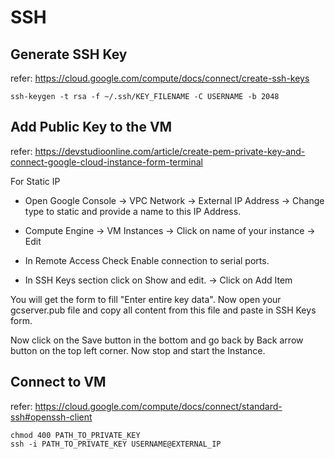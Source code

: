 # SSH

## Generate SSH Key

refer: https://cloud.google.com/compute/docs/connect/create-ssh-keys
```
ssh-keygen -t rsa -f ~/.ssh/KEY_FILENAME -C USERNAME -b 2048
```

## Add Public Key to the VM
refer: https://devstudioonline.com/article/create-pem-private-key-and-connect-google-cloud-instance-form-terminal

For Static IP

- Open Google Console -> VPC Network -> External IP Address -> Change type to static and provide a name to this IP Address.

- Compute Engine -> VM Instances -> Click on name of your instance -> Edit

- In Remote Access Check Enable connection to serial ports.

- In SSH Keys section click on Show and edit. -> Click on Add Item

You will get the form to fill "Enter entire key data". Now open your gcserver.pub file and copy all content from this file and paste in SSH Keys form.

Now click on the Save button in the bottom and go back by Back arrow button on the top left corner. Now stop and start the Instance.

## Connect to VM

refer: https://cloud.google.com/compute/docs/connect/standard-ssh#openssh-client

```
chmod 400 PATH_TO_PRIVATE_KEY
ssh -i PATH_TO_PRIVATE_KEY USERNAME@EXTERNAL_IP
```